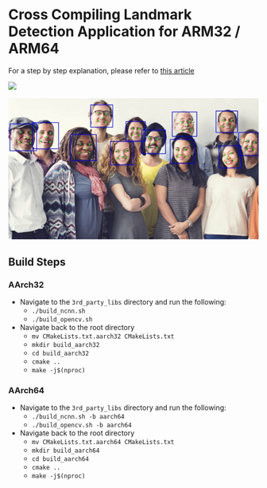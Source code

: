 # Cross Compiling Landmark Detection Application for ARM32 / ARM64

For a step by step explanation, please refer to [this article](https://medium.com/trueface-ai/trueface-tutorials-how-to-cross-compile-popular-computer-vision-c-frameworks-for-raspberry-pi-4-afcbe2dcc302)

![](./readme_images/demo.gif)

![](./readme_images/demo.jpeg)


## Build Steps

### AArch32
* Navigate to the `3rd_party_libs` directory and run the following:
    * `./build_ncnn.sh`
    * `./build_opencv.sh`
* Navigate back to the root directory
    * `mv CMakeLists.txt.aarch32 CMakeLists.txt`
    * `mkdir build_aarch32`
    * `cd build_aarch32`
    * `cmake ..`
    * `make -j$(nproc)`

### AArch64
* Navigate to the `3rd_party_libs` directory and run the following:
    * `./build_ncnn.sh -b aarch64`
    * `./build_opencv.sh -b aarch64`
* Navigate back to the root directory
    * `mv CMakeLists.txt.aarch64 CMakeLists.txt`
    * `mkdir build_aarch64`
    * `cd build_aarch64`
    * `cmake ..`
    * `make -j$(nproc)`
